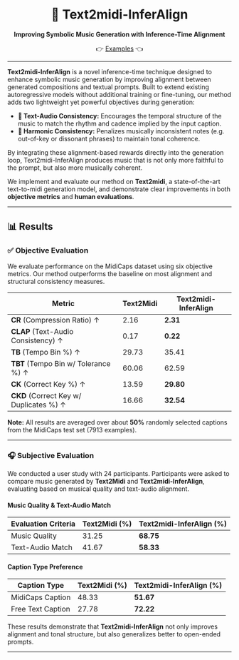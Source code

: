 <h1 align="center">🎼 Text2midi-InferAlign</h1>
<p align="center"><b>Improving Symbolic Music Generation with Inference-Time Alignment</b></p>

<p align="center">
  👉 <a href="https://amaai-lab.github.io/t2m-inferalign/">Examples</a> 👈
</p>

---

**Text2midi-InferAlign** is a novel inference-time technique designed to enhance symbolic music generation by improving alignment between generated compositions and textual prompts. Built to extend existing autoregressive models without additional training or fine-tuning, our method adds two lightweight yet powerful objectives during generation:

- **🎵 Text-Audio Consistency:** Encourages the temporal structure of the music to match the rhythm and cadence implied by the input caption.
- **🎵 Harmonic Consistency:** Penalizes musically inconsistent notes (e.g. out-of-key or dissonant phrases) to maintain tonal coherence.

By integrating these alignment-based rewards directly into the generation loop, Text2midi-InferAlign produces music that is not only more faithful to the prompt, but also more musically coherent.

We implement and evaluate our method on **Text2midi**, a state-of-the-art text-to-midi generation model, and demonstrate clear improvements in both **objective metrics** and **human evaluations**.

---

## 📊 Results

### ✅ Objective Evaluation

We evaluate performance on the MidiCaps dataset using six objective metrics. Our method outperforms the baseline on most alignment and structural consistency measures.

| Metric                  | Text2Midi | Text2midi-InferAlign |
|------------------------|-----------|-----------------------|
| **CR** (Compression Ratio) ↑         | 2.16      | **2.31**              |
| **CLAP** (Text-Audio Consistency) ↑  | 0.17      | **0.22**              |
| **TB** (Tempo Bin %) ↑               | 29.73     | 35.41                 |
| **TBT** (Tempo Bin w/ Tolerance %) ↑ | 60.06     | 62.59                 |
| **CK** (Correct Key %) ↑             | 13.59     | **29.80**             |
| **CKD** (Correct Key w/ Duplicates %) ↑ | 16.66  | **32.54**             |

**Note:** All results are averaged over about **50%** randomly selected captions from the MidiCaps test set (7913 examples).

---

### 🎧 Subjective Evaluation

We conducted a user study with 24 participants. Participants were asked to compare music generated by **Text2Midi** and **Text2midi-InferAlign**, evaluating based on musical quality and text-audio alignment.

#### Music Quality & Text-Audio Match

| Evaluation Criteria   | Text2Midi (%) | Text2midi-InferAlign (%) |
|-----------------------|---------------|---------------------------|
| Music Quality         | 31.25         | **68.75**                 |
| Text-Audio Match      | 41.67         | **58.33**                 |

#### Caption Type Preference

| Caption Type         | Text2Midi (%) | Text2midi-InferAlign (%) |
|----------------------|---------------|---------------------------|
| MidiCaps Caption     | 48.33         | **51.67**                 |
| Free Text Caption    | 27.78         | **72.22**                 |

These results demonstrate that **Text2midi-InferAlign** not only improves alignment and tonal structure, but also generalizes better to open-ended prompts.

---
